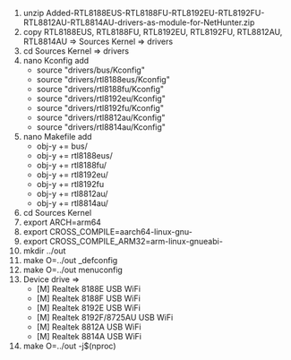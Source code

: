 
1.  unzip Added-RTL8188EUS-RTL8188FU-RTL8192EU-RTL8192FU-RTL8812AU-RTL8814AU-drivers-as-module-for-NetHunter.zip
2.  copy RTL8188EUS, RTL8188FU, RTL8192EU, RTL8192FU, RTL8812AU, RTL8814AU => Sources Kernel => drivers
3.  cd Sources Kernel => drivers
4.  nano Kconfig
    add
	- source "drivers/bus/Kconfig"
	- source "drivers/rtl8188eus/Kconfig"
    - source "drivers/rtl8188fu/Kconfig"
    - source "drivers/rtl8192eu/Kconfig"
    - source "drivers/rtl8192fu/Kconfig"
    - source "drivers/rtl8812au/Kconfig"
    - source "drivers/rtl8814au/Kconfig"
5.  nano Makefile
    add
    - obj-y					+= bus/
    - obj-y					+= rtl8188eus/
    - obj-y					+= rtl8188fu/
    - obj-y					+= rtl8192eu/
    - obj-y					+= rtl8192fu
    - obj-y					+= rtl8812au/
    - obj-y					+= rtl8814au/
6.  cd Sources Kernel
7.  export ARCH=arm64
8.  export CROSS_COMPILE=aarch64-linux-gnu-
9.  export CROSS_COMPILE_ARM32=arm-linux-gnueabi- 
10. mkdir ../out
11. make O=../out _defconfig
12. make O=../out menuconfig
13. Device drive => 
    - [M] Realtek 8188E USB WiFi
    - [M] Realtek 8188F USB WiFi
    - [M] Realtek 8192E USB WiFi
    - [M] Realtek 8192F/8725AU USB WiFi
    - [M] Realtek 8812A USB WiFi
    - [M] Realtek 8814A USB WiFi
	<save>  
	<exit>
14. make O=../out -j$(nproc)
